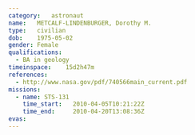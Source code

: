 ```yaml
---
category:	astronaut
name:	METCALF-LINDENBURGER, Dorothy M.
type:	civilian
dob:	1975-05-02
gender:	Female
qualifications:
  - BA in geology
timeinspace:	15d2h47m
references:
  - http://www.nasa.gov/pdf/740566main_current.pdf
missions:
  - name: STS-131
    time_start:   2010-04-05T10:21:22Z
    time_end:     2010-04-20T13:08:36Z
evas:
---
```


